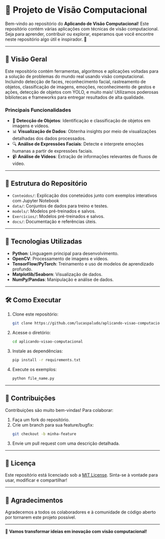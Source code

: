 # 📸 Projeto de Visão Computacional

Bem-vindo ao repositório do **Aplicando de Visão Computacional**! Este repositório contém várias aplicações com técnicas de visão computacional. Seja para aprender, contribuir ou explorar, esperamos que você encontre neste repositório algo útil e inspirador. 🚀

---

## 🧠 Visão Geral

Este repositório contém ferramentas, algoritmos e aplicações voltadas para a solução de problemas do mundo real usando visão computacional. Incluindo detecção de faces, reconhecimento facial, rastreamento de objetos, classificação de imagens, emoções, reconhecimento de gestos e ações, detecção de objetos com YOLO, e muito mais! Utilizamos poderosas bibliotecas e frameworks para entregar resultados de alta qualidade.

### Principais Funcionalidades
- 🎯 **Detecção de Objetos**: Identificação e classificação de objetos em imagens e vídeos.
- 📊 **Visualização de Dados**: Obtenha insights por meio de visualizações detalhadas dos dados processados.
- 🔍 **Análise de Expressões Faciais**: Detecte e interprete emoções humanas a partir de expressões faciais.
- 📹 **Análise de Vídeos**: Extração de informações relevantes de fluxos de vídeo.

---

## 📂 Estrutura do Repositório

- `Conteúdos/`: Explicação dos coneteúdos junto com exemplos interativos com Jupyter Notebook
- `data/`: Conjuntos de dados para treino e testes.
- `models/`: Modelos pré-treinados e salvos.
- `Exercícios/`: Modelos pré-treinados e salvos.
- `docs/`: Documentação e referências úteis.

---

## 🚀 Tecnologias Utilizadas

- **Python**: Linguagem principal para desenvolvimento.
- **OpenCV**: Processamento de imagens e vídeos.
- **TensorFlow/PyTorch**: Treinamento e uso de modelos de aprendizado profundo.
- **Matplotlib/Seaborn**: Visualização de dados.
- **NumPy/Pandas**: Manipulação e análise de dados.

---

## 🛠️ Como Executar

1. Clone este repositório:
   ```bash
   git clone https://github.com/lucaspaludo/aplicando-visao-computacional.git
   ```
2. Acesse o diretório:
   ```bash
   cd aplicando-visao-computacional
   ```
3. Instale as dependências:
   ```bash
   pip install -r requirements.txt
   ```
4. Execute os exemplos:
   ```bash
   python file_name.py
   ```

---

## 🤝 Contribuições

Contribuições são muito bem-vindas! Para colaborar:
1. Faça um fork do repositório.
2. Crie um branch para sua feature/bugfix:
   ```bash
   git checkout -b minha-feature
   ```
3. Envie um pull request com uma descrição detalhada.

---

## 📄 Licença

Este repositório está licenciado sob a [MIT License](LICENSE). Sinta-se à vontade para usar, modificar e compartilhar! 

---

## 🌟 Agradecimentos

Agradecemos a todos os colaboradores e à comunidade de código aberto por tornarem este projeto possível.

---

🎉 **Vamos transformar ideias em inovação com visão computacional!**
